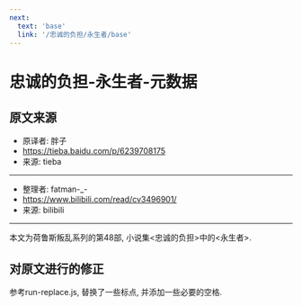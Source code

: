 ```yaml
---
next:
  text: 'base'
  link: '/忠诚的负担/永生者/base'
---
```


# 忠诚的负担-永生者-元数据

## 原文来源

+ 原译者: 胖子
+ <https://tieba.baidu.com/p/6239708175>
+ 来源: tieba

--------

+ 整理者: fatman-_-
+ <https://www.bilibili.com/read/cv3496901/>
+ 来源: bilibili

--------

本文为荷鲁斯叛乱系列的第48部, 小说集<忠诚的负担>中的<永生者>.

## 对原文进行的修正

参考run-replace.js, 替换了一些标点, 并添加一些必要的空格.
